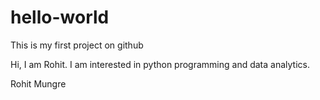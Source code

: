 # hello-world
This is my first project on github

Hi, I am Rohit. I am interested in python programming and data analytics. 

Rohit Mungre
